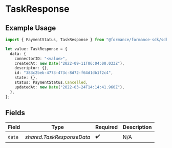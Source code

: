 # TaskResponse

## Example Usage

```typescript
import { PaymentStatus, TaskResponse } from "@formance/formance-sdk/sdk/models/shared";

let value: TaskResponse = {
  data: {
    connectorID: "<value>",
    createdAt: new Date("2022-09-11T06:04:00.033Z"),
    descriptor: {},
    id: "383c2beb-4773-473c-8d72-f64d1db1f2c4",
    state: {},
    status: PaymentStatus.Cancelled,
    updatedAt: new Date("2022-03-24T14:14:41.960Z"),
  },
};
```

## Fields

| Field                     | Type                      | Required                  | Description               |
| ------------------------- | ------------------------- | ------------------------- | ------------------------- |
| `data`                    | *shared.TaskResponseData* | :heavy_check_mark:        | N/A                       |
